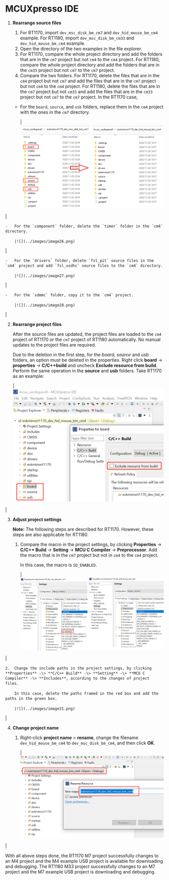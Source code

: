 # MCUXpresso IDE

1.  **Rearrange source files**

    1.  For RT1170, import `dev_msc_disk_bm_cm7` and `dev_hid_mouse_bm_cm4` example. For RT1180, import `dev_msc_disk_bm_cm33` and `dev_hid_mouse_bm_cm4` example.
    2.  Open the directory of the two examples in the file explorer.
    3.  For RT1170, compare the whole project directory and add the folders that are in the `cm7` project but not `cm4` to the `cm4` project. For RT1180, compare the whole project directory and add the folders that are in the `cm33` project but not `cm7` to the `cm7` project.
    4.  Compare the two folders. For RT1170, delete the files that are in the `cm4` project but not `cm7` and add the files that are in the `cm7` project but not `cm4` to the `cm4` project. For RT1180, delete the files that are in the `cm7` project but not `cm33` and add the files that are in the `cm33` project but not `cm7` to the `cm7` project.
    In the RT1170 case,

    -   For the `board`, `source`, and `usb` folders, replace them in the `cm4` project with the ones in the `cm7` directory.

        |![](../images/image25.png)

|

    -   For the `component` folder, delete the `timer` folder in the `cm4` directory.

        |![](../images/image26.png)

|

    -   For the `drivers` folder, delete `fsl_pit` source files in the `cm4` project and add `fsl_usdhc` source files to the `cm4` directory.

        |![](../images/image27.png)

|

    -   For the `sdmmc` folder, copy it to the `cm4` project.

        |![](../images/image28.png)

|

2.  **Rearrange project files**

    After the source files are updated, the project files are loaded to the `cm4` project of RT1170 or the `cm7` project of RT1180 automatically. No manual updates to the project files are required.

    Due to the deletion in the first step, for the *board*, *source* and *usb* folders, an option must be deleted in the properties. Right click **board** -\> **properties** -\> **C/C++build** and uncheck **Exclude resource from build**. Perform the same operation in the **source** and **usb** folders. Take RT1170 as an example:

    |![](../images/image29.png)

|

3.  **Adjust project settings**

    **Note:** The following steps are described for RT1170. However, these steps are also applicable for RT1180.

    1.  Compare the macro in the project settings, by clicking **Properties** -\> **C/C++ Build** -\> **Setting** -\> **MCU C Compiler** -\> **Preprocessor**. Add the macro that is in the `cm7` project but not in `cm4` to the `cm4` project.

        In this case, the macro is `SD_ENABLED`.

        |![](../images/image30.png)

|

    2.  Change the include paths in the project settings, by clicking **Properties** -\> **C/C++ Build** -\> **Setting** -\> **MCU C Compiler** -\> **Includes**, according to the changes of project files.

        In this case, delete the paths framed in the red box and add the paths in the green box.

        |![](../images/image31.png)

|

4.  **Change project name**
    1.  Right-click **project name** \> **rename**, change the filename `dev_hid_mouse_bm_cm4` to `dev_msc_disk_bm_cm4`, and then click **OK**.

        |![](../images/image32.png)

|


With all above steps done, the RT1170 M7 project successfully changes to an M4 project and the M4 example USB project is available for downloading and debugging. The RT1180 M33 project successfully changes to an M7 project and the M7 example USB project is downloading and debugging.

